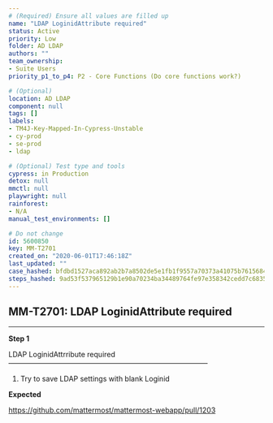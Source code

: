 ```yaml
---
# (Required) Ensure all values are filled up
name: "LDAP LoginidAttribute required"
status: Active
priority: Low
folder: AD LDAP
authors: ""
team_ownership: 
- Suite Users
priority_p1_to_p4: P2 - Core Functions (Do core functions work?)

# (Optional)
location: AD LDAP
component: null
tags: []
labels: 
- TM4J-Key-Mapped-In-Cypress-Unstable
- cy-prod
- se-prod
- ldap

# (Optional) Test type and tools
cypress: in Production
detox: null
mmctl: null
playwright: null
rainforest: 
- N/A
manual_test_environments: []

# Do not change
id: 5600850
key: MM-T2701
created_on: "2020-06-01T17:46:18Z"
last_updated: ""
case_hashed: bfdbd1527aca892ab2b7a8502de5e1fb1f9557a70373a41075b761568464f78d7b3e8923bc7594d490e7286162490cf1
steps_hashed: 9ad53f537965129b1e90a70234ba34489764fe97e358342cedd7c683532b68993bdf973145a1eb4ce2f1330f7b3ea5ac
---
```


<!-- (Auto-generated) Based on frontmatter's "key" and "name" -->

## MM-T2701: LDAP LoginidAttribute required

---

**Step 1**

LDAP LoginidAttrribute required\
————————————————————————————

1. Try to save LDAP settings with blank Loginid

**Expected**

<https://github.com/mattermost/mattermost-webapp/pull/1203>
